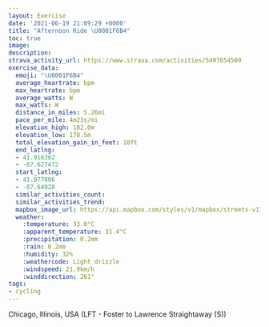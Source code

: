 ```yaml
---
layout: Exercise
date: '2021-06-19 21:09:29 +0000'
title: "Afternoon Ride \U0001F6B4"
toc: true
image:
description:
strava_activity_url: https://www.strava.com/activities/5497654509
exercise_data:
  emoji: "\U0001F6B4"
  average_heartrate: bpm
  max_heartrate: bpm
  average_watts: W
  max_watts: W
  distance_in_miles: 5.26mi
  pace_per_mile: 4m23s/mi
  elevation_high: 182.0m
  elevation_low: 178.5m
  total_elevation_gain_in_feet: 18ft
  end_latlng:
  - 41.916302
  - -87.627472
  start_latlng:
  - 41.977806
  - -87.64928
  similar_activities_count:
  similar_activities_trend:
  mapbox_image_url: https://api.mapbox.com/styles/v1/mapbox/streets-v11/static/path-5+787af2-1.0(gxe_G~~%7DuOFDN%3F%40G%40%40PR%5ETJAHFT%3FHCQoC%3Fg%40B_%40%3Fy%40RkAZs%40Jk%40%60%40u%40HMJCXUd%40SNCf%40BHBFTCXDVRz%40FFJ%3FHCr%40CxCAHCjA%3FJCLBb%40CnA%40zBOtDc%40%5EK~%40EbA%40HCRQj%40w%40HEfEaBFGNELIRE%5EAhBq%40d%40WhAw%40j%40%5Dn%40k%40~%40gA%7CA_CTKJATBZRLRBHHh%40HHHDL%40bAELEj%40%5DDFATBFFHF%3FBI%3FOKo%40%3FYO%7BAAYCSGsA%40sBN%7DAPq%40h%40sA~%40%7D%40%60%40Ub%40Od%40IX%3FJCp%40Dj%40Pl%40Vh%40f%40x%40%7CARn%40N%60ADxAE~C%3F%5ET%5EHJJBLBZ%3F%60AKJBRNLXDl%40UdE%3FLHTFHTLTDn%40D~%40%60%40xBPJF%7C%40XZ%40%60AIXGVMd%40OVMv%40o%40XKXAZDVJb%40TZDLCjAa%40XEz%40%5Db%40Ib%40OdAc%40j%40OVEdAi%40p%40OXa%40l%40i%40l%40Op%40e%40b%40MJDLJZH%60APfAf%40VHTDXB%60%40JXAVO%7C%40UjAUx%40Y~A%5DdA%5Dp%40MTKf%40K~%40Ud%40IVIh%40g%40l%40%7B%40%60%40s%40zAoAHCHALFf%40b%40%60%40VXHL%3FJEjAm%40XKhB%7B%40l%40_%40j%40g%40NUBMZc%40RYHGXIX%3FbACh%40Gd%40IHId%40Mp%40%5BpBuA~%40m%40n%40%5Dn%40e%40ZM%7CA_%40nAg%40%60AO%5EYVi%40HIvFiEj%40o%40d%40a%40Xc%40NIj%40URQZo%40f%40oALWf%40_%40RSd%40iAd%40u%40ZMXa%40tBgD%5CeA%5Ce%40XQVGPKJAb%40UfB%7DA%60%40Yj%40QbAO%60C_AlAUd%40UhAO%60%40Cn%40Fn%40LVBJCTBhAAd%40GVSPWTQVMXE%60CVlBF%5EAPBHC%3FFLGvBOrASbBc%40h%40Uh%40%5BbBuAx%40%7B%40%5Ce%40b%40%5Bd%40OlASX%3FLBJHf%40dATPfAh%40d%40H~AHnCc%40lAI%5CIv%40%5DjAG%5CKlBa%40r%40Yx%40GbAQr%40Q~AKhB_%40jBY~Be%40hCs%40rC_ArAu%40fA%5D%60%40SpBsA%40CEAAOK%5BE%3FMHaAn%40MR),pin-s-s+e5b22e(-87.64928,41.9778),pin-s-f+89ae00(-87.6274799999999,41.91629999999994)/auto/800x800?access_token=pk.eyJ1Ijoiam9zaGJlY2ttYW4iLCJhIjoiY205eWR2aDd1MWZ6djJrbXc4a3M0bWZleiJ9.XiG9OWkNcZk2QzjJbxLB4A
  weather:
    :temperature: 33.0°C
    :apparent_temperature: 31.4°C
    :precipitation: 0.2mm
    :rain: 0.2mm
    :humidity: 32%
    :weathercode: Light drizzle
    :windspeed: 21.9km/h
    :winddirection: 261°
tags:
- cycling
---
```

Chicago, Illinois, USA (LFT - Foster to Lawrence Straightaway (S))
